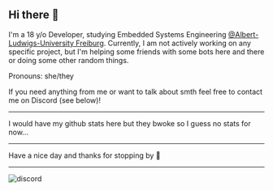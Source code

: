 ## Hi there 👋

I'm a 18 y/o Developer, studying Embedded Systems Engineering [@Albert-Ludwigs-University Freiburg](https://uni-freiburg.de/en/).
Currently, I am not actively working on any specific project, but I'm helping some friends with some bots here and there or doing some other random things.

Pronouns: she/they

If you need anything from me or want to talk about smth feel free to contact me on Discord (see below)!


_______________________________________________
I would have my github stats here but they bwoke so I guess no stats for now...
_______________________________________________

Have a nice day and thanks for stopping by 👋 
_______________________________________________

![discord](https://discord.c99.nl/widget/theme-3/708275751816003615.png) 
